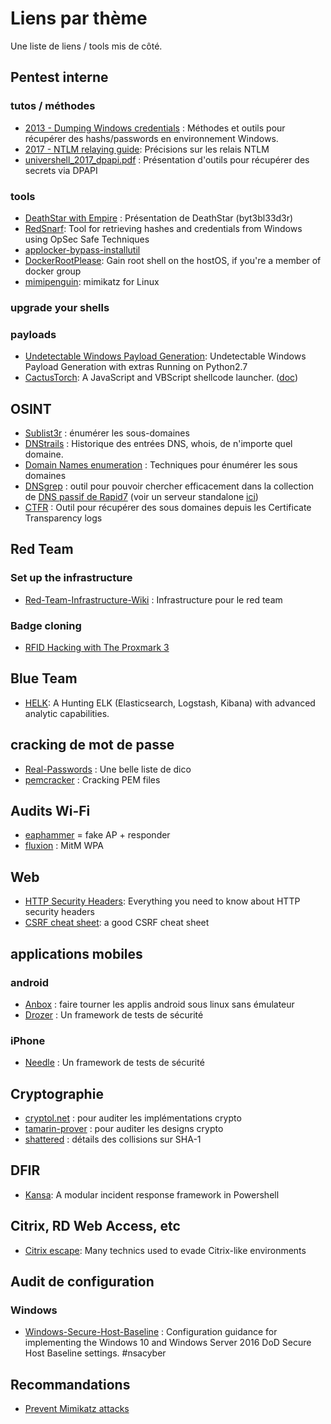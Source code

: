 # Liens par thème

Une liste de liens / tools mis de côté.

## Pentest interne

### tutos / méthodes

* [2013 - Dumping Windows credentials](https://www.securusglobal.com/community/2013/12/20/dumping-windows-credentials/) : Méthodes et outils pour récupérer des hashs/passwords en environnement Windows.
* [2017 - NTLM relaying guide](https://byt3bl33d3r.github.io/practical-guide-to-ntlm-relaying-in-2017-aka-getting-a-foothold-in-under-5-minutes.html): Précisions sur les relais NTLM
* [univershell_2017_dpapi.pdf](http://www.synacktiv.ninja/ressources/univershell_2017_dpapi.pdf) : Présentation d'outils pour récupérer des secrets via DPAPI


### tools

* [DeathStar with Empire](https://byt3bl33d3r.github.io/automating-the-empire-with-the-death-star-getting-domain-admin-with-a-push-of-a-button.html) : Présentation de DeathStar (byt3bl33d3r)
* [RedSnarf](https://github.com/nccgroup/redsnarf): Tool for retrieving hashes and credentials from Windows using OpSec Safe Techniques
* [applocker-bypass-installutil](https://pentestlab.blog/2017/05/08/applocker-bypass-installutil/)
* [DockerRootPlease](https://github.com/chrisfosterelli/dockerrootplease): Gain root shell on the hostOS, if you're a member of docker group
* [mimipenguin](https://github.com/huntergregal/mimipenguin): mimikatz for Linux

### upgrade your shells


### payloads

* [Undetectable Windows Payload Generation](https://github.com/nccgroup/Winpayloads): Undetectable Windows Payload Generation with extras Running on Python2.7
* [CactusTorch](https://github.com/mdsecactivebreach/CACTUSTORCH): A JavaScript and VBScript shellcode launcher. ([doc](https://www.mdsec.co.uk/2017/07/payload-generation-with-cactustorch/))






## OSINT

* [Sublist3r](https://github.com/aboul3la/Sublist3r) : énumérer les sous-domaines
* [DNStrails](https://dnstrails.com/) : Historique des entrées DNS, whois, de n'importe quel domaine.
* [Domain Names enumeration](https://blog.appsecco.com/a-penetration-testers-guide-to-sub-domain-enumeration-7d842d5570f6) : Techniques pour énumérer les sous domaines
* [DNSgrep](https://blog.erbbysam.com/index.php/2019/02/09/dnsgrep/) : outil pour pouvoir chercher efficacement dans la collection de [DNS passif de Rapid7](https://opendata.rapid7.com/sonar.fdns_v2/) (voir un serveur standalone [ici](https://dns.bufferover.run/dns?q=artichaut.com))
* [CTFR](https://github.com/UnaPibaGeek/ctfr) : Outil pour récupérer des sous domaines depuis les Certificate Transparency logs






## Red Team

### Set up the infrastructure

* [Red-Team-Infrastructure-Wiki](https://github.com/bluscreenofjeff/Red-Team-Infrastructure-Wiki) : Infrastructure pour le red team

### Badge cloning

* [RFID Hacking with The Proxmark 3](https://blog.kchung.co/rfid-hacking-with-the-proxmark-3/)



## Blue Team

* [HELK](https://github.com/Cyb3rWard0g/HELK): A Hunting ELK (Elasticsearch, Logstash, Kibana) with advanced analytic capabilities.



## cracking de mot de passe

* [Real-Passwords](https://github.com/berzerk0/Probable-Wordlists/tree/master/Real-Passwords) : Une belle liste de dico
* [pemcracker](https://github.com/bwall/pemcracker) : Cracking PEM files





## Audits Wi-Fi

* [eaphammer](https://github.com/s0lst1c3/eaphammer) = fake AP + responder
* [fluxion](https://github.com/FluxionNetwork/fluxion) : MitM WPA




## Web

* [HTTP Security Headers](https://blog.appcanary.com/2017/http-security-headers.html): Everything you need to know about HTTP security headers
* [CSRF cheat sheet](https://trustfoundry.net/cross-site-request-forgery-cheat-sheet/): a good CSRF cheat sheet







## applications mobiles

### android

* [Anbox](http://www.omgubuntu.co.uk/2017/04/android-apps-linux-desktop-anbox) : faire tourner les applis android sous linux sans émulateur
* [Drozer](https://github.com/mwrlabs/drozer) : Un framework de tests de sécurité

### iPhone

* [Needle](https://github.com/mwrlabs/needle) : Un framework de tests de sécurité





## Cryptographie

* [cryptol.net](http://cryptol.net/) : pour auditer les implémentations crypto
* [tamarin-prover](https://tamarin-prover.github.io/) : pour auditer les designs crypto
* [shattered](http://shattered.io/) : détails des collisions sur SHA-1





## DFIR

* [Kansa](https://github.com/davehull/Kansa): A modular incident response framework in Powershell




## Citrix, RD Web Access, etc

* [Citrix escape](https://www.pentestpartners.com/security-blog/breaking-out-of-citrix-and-other-restricted-desktop-environments/): Many technics used to evade Citrix-like environments




## Audit de configuration

### Windows

* [Windows-Secure-Host-Baseline](https://github.com/nsacyber/Windows-Secure-Host-Baseline) : Configuration guidance for implementing the Windows 10 and Windows Server 2016 DoD Secure Host Baseline settings. #nsacyber



## Recommandations

* [Prevent Mimikatz attacks](https://medium.com/blue-team/preventing-mimikatz-attacks-ed283e7ebdd5)